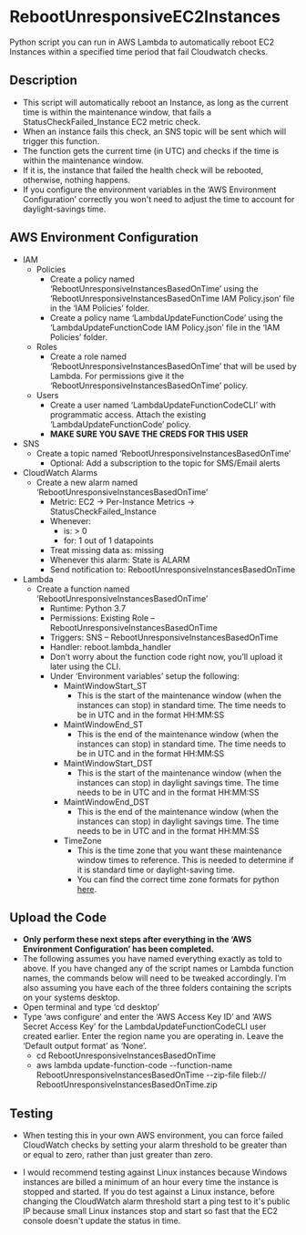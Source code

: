 # RebootUnresponsiveEC2Instances
Python script you can run in AWS Lambda to automatically reboot EC2 Instances within a specified time period that fail Cloudwatch checks.

## Description
- This script will automatically reboot an Instance, as long as the current time is within the maintenance window, that fails a StatusCheckFailed_Instance EC2 metric check.
- When an instance fails this check, an SNS topic will be sent which will trigger this function.
- The function gets the current time (in UTC) and checks if the time is within the maintenance window.
- If it is, the instance that failed the health check will be rebooted, otherwise, nothing happens.
- If you configure the environment variables in the ‘AWS Environment Configuration’ correctly you won't need to adjust the time to account for daylight-savings time.


## AWS Environment Configuration
- IAM
  - Policies
    - Create a policy named ‘RebootUnresponsiveInstancesBasedOnTime’ using the ‘RebootUnresponsiveInstancesBasedOnTime IAM Policy.json’ file in the ‘IAM Policies’ folder.
    - Create a policy name ‘LambdaUpdateFunctionCode’ using the ‘LambdaUpdateFunctionCode IAM Policy.json’ file in the ‘IAM Policies’ folder.
  - Roles
    - Create a role named ‘RebootUnresponsiveInstancesBasedOnTime’ that will be used by Lambda. For permissions give it the ‘RebootUnresponsiveInstancesBasedOnTime’ policy.
  - Users
    - Create a user named ‘LambdaUpdateFunctionCodeCLI’ with programmatic access. Attach the existing ‘LambdaUpdateFunctionCode’ policy.
    - **MAKE SURE YOU SAVE THE CREDS FOR THIS USER**
- SNS
  - Create a topic named ‘RebootUnresponsiveInstancesBasedOnTime’
    - Optional: Add a subscription to the topic for SMS/Email alerts
- CloudWatch Alarms
  - Create a new alarm named ‘RebootUnresponsiveInstancesBasedOnTime’
    - Metric: EC2 -> Per-Instance Metrics -> StatusCheckFailed_Instance
    - Whenever:
      - is: > 0
      - for: 1 out of 1 datapoints
    - Treat missing data as: missing
    - Whenever this alarm: State is ALARM
    - Send notification to: RebootUnresponsiveInstancesBasedOnTime
- Lambda
  - Create a function named ‘RebootUnresponsiveInstancesBasedOnTime’
    - Runtime: Python 3.7
    - Permissions: Existing Role – RebootUnresponsiveInstancesBasedOnTime
    - Triggers: SNS – RebootUnresponsiveInstancesBasedOnTime
    - Handler: reboot.lambda_handler
    - Don’t worry about the function code right now, you’ll upload it later using the CLI.
    - Under ‘Environment variables’ setup the following:
      - MaintWindowStart_ST
        - This is the start of the maintenance window (when the instances can stop) in standard time. The time needs to be in UTC and in the format HH:MM:SS
      - MaintWindowEnd_ST
        - This is the end of the maintenance window (when the instances can stop) in standard time. The time needs to be in UTC and in the format HH:MM:SS
      - MaintWindowStart_DST
        - This is the start of the maintenance window (when the instances can stop) in daylight savings time. The time needs to be in UTC and in the format HH:MM:SS
      - MaintWindowEnd_DST
        - This is the end of the maintenance window (when the instances can stop) in daylight savings time. The time needs to be in UTC and in the format HH:MM:SS
      - TimeZone
        - This is the time zone that you want these maintenance window times to reference. This is needed to determine if it is standard time or daylight-saving time.
        - You can find the correct time zone formats for python [here](https://gist.github.com/heyalexej/8bf688fd67d7199be4a1682b3eec7568).

## Upload the Code
- **Only perform these next steps after everything in the ‘AWS Environment Configuration’ has been completed.**
- The following assumes you have named everything exactly as told to above. If you have changed any of the script names or Lambda function names, the commands below will need to be tweaked accordingly. I’m also assuming you have each of the three folders containing the scripts on your systems desktop.
- Open terminal and type ‘cd desktop’
- Type ‘aws configure’ and enter the ‘AWS Access Key ID’ and ‘AWS Secret Access Key’ for the LambdaUpdateFunctionCodeCLI user created earlier. Enter the region name you are operating in. Leave the ‘Default output format’ as ‘None’.
  - cd RebootUnresponsiveInstancesBasedOnTime
  - aws lambda update-function-code --function-name RebootUnresponsiveInstancesBasedOnTime --zip-file fileb:// RebootUnresponsiveInstancesBasedOnTime.zip


## Testing
- When testing this in your own AWS environment, you can force failed CloudWatch checks by setting your alarm threshold to be greater than or equal to zero, rather than just greater than zero.

- I would recommend testing against Linux instances because Windows instances are billed a minimum of an hour every time the instance is stopped and started. If you do test against a Linux instance, before changing the CloudWatch alarm threshold start a ping test to it's public IP because small Linux instances stop and start so fast that the EC2 console doesn't update the status in time.
